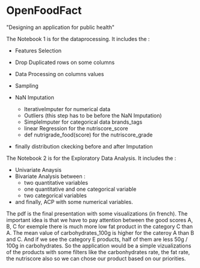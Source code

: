 # OpenFoodFact
"Designing an application for public health"


The Notebook 1 is for the dataprocessing. It includes the :

- Features Selection
- Drop Duplicated rows on some columns
- Data Processing on columns values
- Sampling
- NaN Imputation

  - IterativeImputer for numerical data
  - Outliers (this step has to be before the NaN Imputation)
  - SimpleImputer for categorical data brands_tags
  - linear Regression for the nutriscore_score
  - def nutrigrade_food(score) for the nutriscore_grade 
- finally distribution ckecking before and after Imputation

The Notebook 2 is for the Exploratory Data Analysis. It includes the :

- Univariate Anaysis
- Bivariate Analysis    between :
  - two quantitative variables
  - one quantitative and one categorical variable
  - two categorical variables
 - and finally, ACP with some numerical variables.

The pdf is the final presentation with some visualizations (in french).
The important idea is that we have to pay attention between the good scores A, B, C for exemple there is much more low fat product in the category C than A. 
The mean value of carbohydrates_100g is higher for the cateroy A than B and C. And if we see the category E products, half of them are less 50g / 100g in carbohydrates.  So the application would be a simple vizualizations of the products with some filters like the carbonhydrates rate, the fat rate, the nutriscore also so we can chose our product based on our priorities.
    
